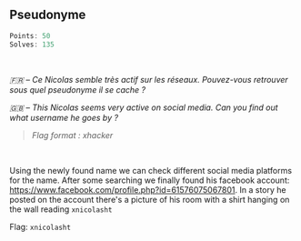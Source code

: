 ## Pseudonyme
```js
Points: 50
Solves: 135
```

<br> 

*🇫🇷 – Ce Nicolas semble très actif sur les réseaux. Pouvez-vous retrouver sous quel pseudonyme il se cache ?*

*🇬🇧 – This Nicolas seems very active on social media. Can you find out what username he goes by ?*

> *Flag format : xhacker*

<br>

Using the newly found name we can check different social media platforms for the name. After some searching we finally found his facebook account: 
https://www.facebook.com/profile.php?id=61576075067801. In a story he posted on the account there's a picture of his room with a shirt hanging on the wall reading `xnicolasht`

Flag: `xnicolasht`